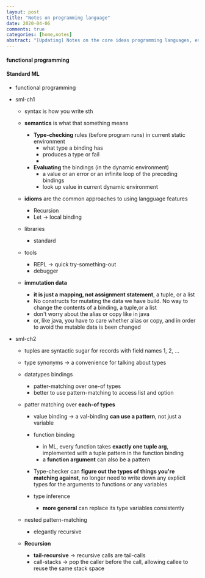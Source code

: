 ```yaml
---
layout: post
title: "Notes on programming language"
date: 2020-04-06
comments: true
categories: [home,notes]
abstract: "[Updating] Notes on the core ideas programming languages, especially on functional programming"
---
```


#### functional programming

#### Standard ML
  * functional programming

  * sml-ch1
    - syntax is how you write sth
    - **semantics** is what that something means
      + **Type-checking** rules (before program runs) in current static environment
        - what type a binding has
        - produces a type or fail
        -
      + **Evaluating** the bindings (in the dynamic environment)
        - a value or an error or an infinite loop of the preceding bindings
        - look up value in current dynamic environment

    - **idioms** are the common approaches to using langguage features
      + Recursion
      + Let -> local binding

    - libraries
      + standard

    - tools
      + REPL  -> quick try-something-out
      + debugger

    - **immutation data**
      + **it is just a mapping, not assignment statement**, a tuple, or a list
      + No constructs for mutating the data we have build. No way to change the contents of a binding, a tuple,or a list
      + don't worry about the alias or copy like in java
      + or, like java, you have to care whether alias or copy, and in order to avoid the mutable data is been changed

  * sml-ch2
    - tuples are syntactic sugar for records with field names 1, 2, ...

    - type synonyms -> a convenience for talking about types
    - datatypes bindings
      + patter-matching over one-of types
      + better to use pattern-matching to access list and option

    - patter matching over **each-of types**
      + value binding -> a val-binding **can use a pattern**, not just a variable
      + function binding
        - in ML, every function takes **exactly one tuple arg**, implemented with a tuple pattern in the function binding
        - a **function argument** can also be a pattern

      + Type-checker can **figure out the types of things you're matching against**,
      no longer need to write down any explicit types for the arguments to functions or any variables

      + type inference
        - **more general** can replace its type variables consistently

    - nested pattern-matching
      + elegantly recursive

    - **Recursion**
      + **tail-recursive** -> recursive calls are tail-calls
      + call-stacks -> pop the caller before the call, allowing callee to reuse the same stack space

